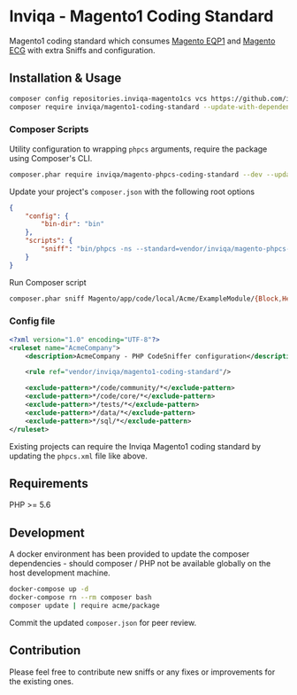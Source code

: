 # Inviqa - Magento1 Coding Standard


Magento1 coding standard which consumes [Magento EQP1](https://github.com/magento/marketplace-eqp) and [Magento ECG](https://github.com/magento-ecg/coding-standard) with extra Sniffs and configuration.

## Installation & Usage

```bash
composer config repositories.inviqa-magento1cs vcs https://github.com/inviqa/magento-phpcs-coding-standard
composer require inviqa/magento1-coding-standard --update-with-dependencies --dev
```

### Composer Scripts

Utility configuration to wrapping `phpcs` arguments, require the package using Composer's CLI.

```bash
composer.phar require inviqa/magento-phpcs-coding-standard --dev --update-with-dependencies
```

Update your project's `composer.json` with the following root options

```json
{
    "config": {
        "bin-dir": "bin"
    },
    "scripts": {
        "sniff": "bin/phpcs -ns --standard=vendor/inviqa/magento-phpcs-coding-standard"
    }
}
```

Run Composer script

```sh
composer.phar sniff Magento/app/code/local/Acme/ExampleModule/{Block,Helper,Model}
```

### Config file

```xml
<?xml version="1.0" encoding="UTF-8"?>
<ruleset name="AcmeCompany">
    <description>AcmeCompany - PHP CodeSniffer configuration</description>

    <rule ref="vendor/inviqa/magento1-coding-standard"/>

    <exclude-pattern>*/code/community/*</exclude-pattern>
    <exclude-pattern>*/code/core/*</exclude-pattern>
    <exclude-pattern>*/tests/*</exclude-pattern>
    <exclude-pattern>*/data/*</exclude-pattern>
    <exclude-pattern>*/sql/*</exclude-pattern>
</ruleset>
```

Existing projects can require the Inviqa Magento1 coding standard by updating the `phpcs.xml` file like above.

## Requirements
PHP >= 5.6

## Development

A docker environment has been provided to update the composer dependencies - should composer / PHP not be available globally on the host development machine.

```bash
docker-compose up -d
docker-compose rn --rm composer bash
composer update | require acme/package
```

Commit the updated `composer.json` for peer review.

## Contribution
Please feel free to contribute new sniffs or any fixes or improvements for the existing ones.
